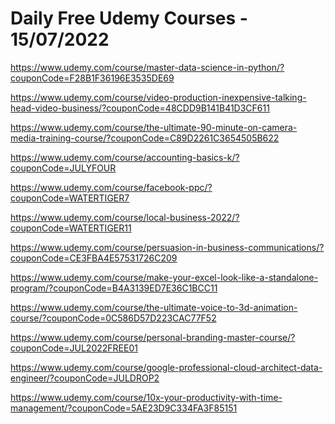 # Daily Free Udemy Courses - 15/07/2022

https://www.udemy.com/course/master-data-science-in-python/?couponCode=F28B1F36196E3535DE69
https://www.udemy.com/course/video-production-inexpensive-talking-head-video-business/?couponCode=48CDD9B141B41D3CF611
https://www.udemy.com/course/the-ultimate-90-minute-on-camera-media-training-course/?couponCode=C89D2261C3654505B622
https://www.udemy.com/course/accounting-basics-k/?couponCode=JULYFOUR
https://www.udemy.com/course/facebook-ppc/?couponCode=WATERTIGER7
https://www.udemy.com/course/local-business-2022/?couponCode=WATERTIGER11
https://www.udemy.com/course/persuasion-in-business-communications/?couponCode=CE3FBA4E57531726C209
https://www.udemy.com/course/make-your-excel-look-like-a-standalone-program/?couponCode=B4A3139ED7E36C1BCC11
https://www.udemy.com/course/the-ultimate-voice-to-3d-animation-course/?couponCode=0C586D57D223CAC77F52
https://www.udemy.com/course/personal-branding-master-course/?couponCode=JUL2022FREE01
https://www.udemy.com/course/google-professional-cloud-architect-data-engineer/?couponCode=JULDROP2
https://www.udemy.com/course/10x-your-productivity-with-time-management/?couponCode=5AE23D9C334FA3F85151
